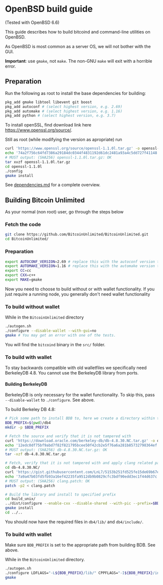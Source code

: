 # OpenBSD build guide
(Tested with OpenBSD 6.6)

This guide describes how to build bitcoind and command-line utilities on OpenBSD.

As OpenBSD is most common as a server OS, we will not bother with the GUI.

**Important**: use `gmake`, not `make`. The non-GNU `make` will exit with a horrible error.

## Preparation

Run the following as root to install the base dependencies for building:

```bash
pkg_add gmake libtool libevent git boost
pkg_add autoconf # (select highest version, e.g. 2.69)
pkg_add automake # (select highest version, e.g. 1.16)
pkg_add python # (select highest version, e.g. 3.7)
```
To install openSSL, find download link here https://www.openssl.org/source/.

Still as root (while modifying the version as apropriate) run

```bash
curl 'https://www.openssl.org/source/openssl-1.1.0l.tar.gz' -o openssl-1.1.0l.tar.gz
echo '74a2f756c64fd7386a29184dc0344f4831192d61dc2481a93a4c5dd727f41148 openssl-1.1.0l.tar.gz' | sha256 -c
# MUST output: (SHA256) openssl-1.1.0l.tar.gz: OK
tar xvzf openssl-1.1.0l.tar.gz
cd openssl-1.1.0l
./config
gmake install
```

See [dependencies.md](dependencies.md) for a complete overview.


## Building Bitcoin Unlimited

As your normal (non root) user, go through the steps below

### Fetch the code

```bash
git clone https://github.com/BitcoinUnlimited/BitcoinUnlimited.git
cd BitcoinUnlimited/
```

### Preparation

```bash
export AUTOCONF_VERSION=2.69 # replace this with the autoconf version that you installed
export AUTOMAKE_VERSION=1.16 # replace this with the automake version that you installed
export CC=cc
export CXX=c++
export MAKE=gmake
```

Now you need to choose to build without or with wallet functionality. If you just require a running node, you generally don't need wallet functionality

### To build without wallet

While in the `BitcoinUnlimited` directory

```bash
./autogen.sh
./configure --disable-wallet --with-gui=no
gmake # You may get an error with one of the tests.
```

You will find the `bitcoind` binary in the `src/` folder.


### To build with wallet

To stay backwards compatible with old walletfiles we specifically need BerkeleyDB 4.8.
You cannot use the BerkeleyDB library from ports.


#### Building BerkeleyDB

BerkeleyDB is only necessary for the wallet functionality. To skip this, pass `--disable-wallet` to `./configure`. See above.

To build Berkeley DB 4.8:

```bash
# Pick some path to install BDB to, here we create a directory within the bitcoin directory
BDB_PREFIX=$(pwd)/db4
mkdir -p $BDB_PREFIX

# Fetch the source and verify that it is not tampered with
curl 'https://download.oracle.com/berkeley-db/db-4.8.30.NC.tar.gz' -o db-4.8.30.NC.tar.gz
echo '12edc0df75bf9abd7f82f821795bcee50f42cb2e5f76a6a281b85732798364ef  db-4.8.30.NC.tar.gz' | sha256 -c
# MUST output: (SHA256) db-4.8.30.NC.tar.gz: OK
tar -xzf db-4.8.30.NC.tar.gz

# Fetch, verify that it is not tampered with and apply clang related patch
cd db-4.8.30.NC/
curl 'https://gist.githubusercontent.com/LnL7/5153b251fd525fe15de69b67e63a6075/raw/7778e9364679093a32dec2908656738e16b6bdcb/clang.patch' -o clang.patch
echo '7a9a47b03fd5fb93a16ef42235fa9512db9b0829cfc3bdf90edd3ec1f44d637c  clang.patch' | sha256 -c
# MUST output: (SHA256) clang.patch: OK
patch -p2 < clang.patch

# Build the library and install to specified prefix
cd build_unix/
../dist/configure --enable-cxx --disable-shared --with-pic --prefix=$BDB_PREFIX
gmake install
cd ../..
```

You should now have the required files in `db4/lib/` and `db4/include/`.

### To build with wallet

Make sure `BDB_PREFIX` is set to the appropriate path from building BDB. See above.

While in the `BitcoinUnlimited` directory.

```bash
./autogen.sh
./configure LDFLAGS="-L${BDB_PREFIX}/lib/" CPPFLAGS="-I${BDB_PREFIX}/include/" --with-gui=no
gmake
```


